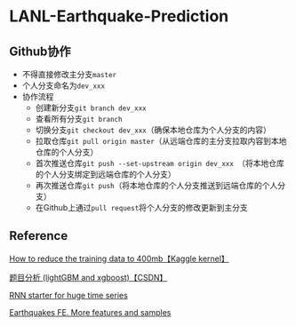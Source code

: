 # LANL-Earthquake-Prediction

## Github协作

+ 不得直接修改主分支`master`
+ 个人分支命名为`dev_xxx`
+ 协作流程
  + 创建新分支`git branch dev_xxx`
  + 查看所有分支`git branch`
  + 切换分支`git checkout dev_xxx`（确保本地仓库为个人分支的内容）
  + 拉取仓库`git pull origin master`（从远端仓库的主分支拉取内容到本地仓库的个人分支）
  + 首次推送仓库`git push --set-upstream origin dev_xxx `（将本地仓库的个人分支绑定到远端仓库的个人分支）
  + 再次推送仓库`git push`（将本地仓库的个人分支推送到远端仓库的个人分支）
  + 在Github上通过`pull request`将个人分支的修改更新到主分支
  

## Reference

[How to reduce the training data to 400mb【Kaggle kernel】](https://www.kaggle.com/friedchips/how-to-reduce-the-training-data-to-400mb)

[题目分析 (lightGBM and xgboost)【CSDN】](https://blog.csdn.net/song430/article/details/89312979)

[RNN starter for huge time series](https://www.kaggle.com/mayer79/rnn-starter-for-huge-time-series)

[Earthquakes FE. More features and samples](https://www.kaggle.com/artgor/earthquakes-fe-more-features-and-samples)

